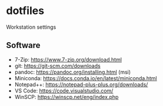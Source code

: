 # dotfiles
Workstation settings

## Software

* 7-Zip: https://www.7-zip.org/download.html
* git: https://git-scm.com/downloads
* pandoc: https://pandoc.org/installing.html (msi)
* Miniconda: https://docs.conda.io/en/latest/miniconda.html
* Notepad++: https://notepad-plus-plus.org/downloads/
* VS Code: https://code.visualstudio.com/
* WinSCP: https://winscp.net/eng/index.php
